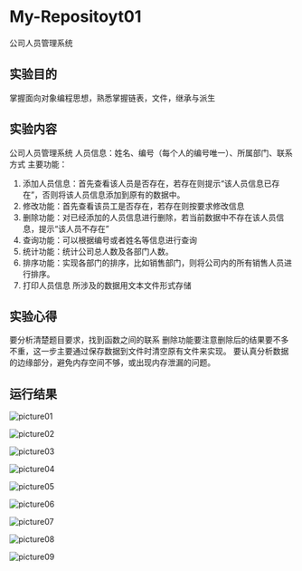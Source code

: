 # My-Repositoyt01
公司人员管理系统
## 实验目的
掌握面向对象编程思想，熟悉掌握链表，文件，继承与派生
## 实验内容
公司人员管理系统
人员信息：姓名、编号（每个人的编号唯一）、所属部门、联系方式
主要功能：
1.	添加人员信息：首先查看该人员是否存在，若存在则提示“该人员信息已存在”，否则将该人员信息添加到原有的数据中。
2.	修改功能：首先查看该员工是否存在，若存在则按要求修改信息
3.	删除功能：对已经添加的人员信息进行删除，若当前数据中不存在该人员信息，提示“该人员不存在”
4.	查询功能：可以根据编号或者姓名等信息进行查询
5.	统计功能：统计公司总人数及各部门人数。
6.	排序功能：实现各部门的排序，比如销售部门，则将公司内的所有销售人员进行排序。
7.	打印人员信息
所涉及的数据用文本文件形式存储
## 实验心得
要分析清楚题目要求，找到函数之间的联系
删除功能要注意删除后的结果要不多不重，这一步主要通过保存数据到文件时清空原有文件来实现。
要认真分析数据的边缘部分，避免内存空间不够，或出现内存泄漏的问题。


## 运行结果
![picture01](http://a4.qpic.cn/psb?/V12QCoa61hjpQW/9WtyLpZglBEzJu6FMPESPXNoIFH817RIqrRg2FAUbR4!/m/dL8AAAAAAAAAnull&bo=TQJ*AgAAAAADBxA!&rf=photolist&t=5)

![picture02](http://a4.qpic.cn/psb?/V12QCoa61hjpQW/1Qm6D*Jc52IoO.D.1wp6jOAfJL2zpNVozfnLK4Fn5T8!/m/dL8AAAAAAAAAnull&bo=TQJ*AgAAAAADBxA!&rf=photolist&t=5)

![picture03](http://a2.qpic.cn/psb?/V12QCoa61hjpQW/PjZxN9B2.kOdR5.sJ3fXdMz76.hz5yVVMgitgnl3k7k!/m/dDUBAAAAAAAAnull&bo=TQJ*AgAAAAADBxA!&rf=photolist&t=5)

![picture04](http://a3.qpic.cn/psb?/V12QCoa61hjpQW/t2khk1aFKU8uCu4DvpC1BM*j5dD65V*JD6icRzuhzv4!/m/dLoAAAAAAAAAnull&bo=TQJ*AgAAAAADBxA!&rf=photolist&t=5)

![picture05](http://a3.qpic.cn/psb?/V12QCoa61hjpQW/cR68U9d7yfDPA6qK*McLg7GjjHBYsJv95OygeBnOwN4!/m/dDYBAAAAAAAAnull&bo=TQJ*AgAAAAADBxA!&rf=photolist&t=5)

![picture06](http://a4.qpic.cn/psb?/V12QCoa61hjpQW/LNg8tSbMC4HKdbtg6Aheouxj99OicVcaCeITfvihXs4!/m/dL8AAAAAAAAAnull&bo=TQJ*AgAAAAADBxA!&rf=photolist&t=5)

![picture07](http://a1.qpic.cn/psb?/V12QCoa61hjpQW/2AuKM763xPrTp8gj2danCZgux.GSt59zaLwsIUKQfi0!/m/dLwAAAAAAAAAnull&bo=TQJ*AgAAAAADBxA!&rf=photolist&t=5)

![picture08](http://a1.qpic.cn/psb?/V12QCoa61hjpQW/1DyxACGlJTOk6jBhYFenhD3C6f2xJz15bdQd0XaSfBs!/m/dDQBAAAAAAAAnull&bo=TQJ*AgAAAAADBxA!&rf=photolist&t=5)

![picture09](http://a1.qpic.cn/psb?/V12QCoa61hjpQW/E2i2qlwVyTiypycWG1S2pp064Lfjn2qBJ9HariyxlgU!/m/dLgAAAAAAAAAnull&bo=TQJ*AgAAAAADBxA!&rf=photolist&t=5)
